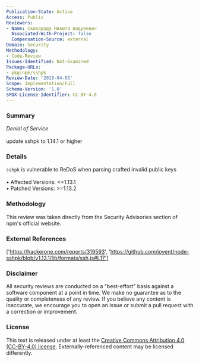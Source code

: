 ```yaml
---
Publication-State: Active
Access: Public
Reviewers:
- Name: Сковорода Никита Андреевич
  Associated-With-Project: false
  Compensation-Source: external
Domain: Security
Methodology:
- Code-Review
Issues-Identified: Not-Examined
Package-URLs:
- pkg:npm/sshpk
Review-Date: '2018-04-05'
Scope: Implementation/Full
Schema-Version: '1.0'
SPDX-License-Identifier: CC-BY-4.0
---
```

### Summary
*Denial of Service*<br><br>update sshpk to 1.14.1 or higher
### Details
`sshpk` is vulnerable to ReDoS when parsing crafted invalid public keys
<br><br>• Affected Versions: <=1.13.1
<br>• Patched Versions: >=1.13.2
### Methodology
This review was taken directly from the Security Advisories section of npm's official website.
### External References
['https://hackerone.com/reports/319593', 'https://github.com/joyent/node-sshpk/blob/v1.13.1/lib/formats/ssh.js#L17']
### Disclaimer
All security reviews are conducted on a "best-effort" basis against a software component at a point in time. We make no guarantee as to the quality or completeness of any review. If you believe any content is inaccurate, we encourage you to open an issue or submit a pull request with a correction or improvement.
### License
This text is released under at least the [Creative Commons Attribution 4.0 (CC-BY-4.0) license](https://creativecommons.org/licenses/by/4.0/legalcode.txt). Externally-referenced content may be licensed differently.
